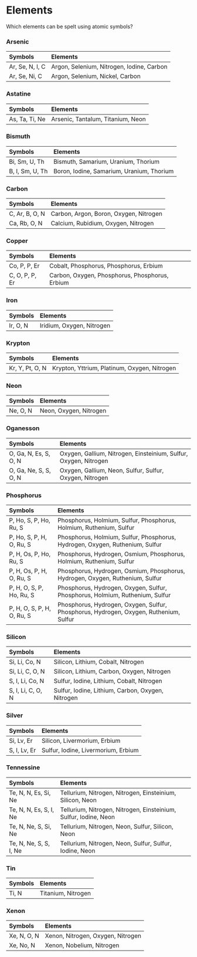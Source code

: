 # Elements

Which elements can be spelt using atomic symbols?

### Arsenic

|Symbols|Elements|
|:------|:-------|
|Ar, Se, N, I, C|Argon, Selenium, Nitrogen, Iodine, Carbon|
|Ar, Se, Ni, C|Argon, Selenium, Nickel, Carbon|

### Astatine

|Symbols|Elements|
|:------|:-------|
|As, Ta, Ti, Ne|Arsenic, Tantalum, Titanium, Neon|

### Bismuth

|Symbols|Elements|
|:------|:-------|
|Bi, Sm, U, Th|Bismuth, Samarium, Uranium, Thorium|
|B, I, Sm, U, Th|Boron, Iodine, Samarium, Uranium, Thorium|

### Carbon

|Symbols|Elements|
|:------|:-------|
|C, Ar, B, O, N|Carbon, Argon, Boron, Oxygen, Nitrogen|
|Ca, Rb, O, N|Calcium, Rubidium, Oxygen, Nitrogen|

### Copper

|Symbols|Elements|
|:------|:-------|
|Co, P, P, Er|Cobalt, Phosphorus, Phosphorus, Erbium|
|C, O, P, P, Er|Carbon, Oxygen, Phosphorus, Phosphorus, Erbium|

### Iron

|Symbols|Elements|
|:------|:-------|
|Ir, O, N|Iridium, Oxygen, Nitrogen|

### Krypton

|Symbols|Elements|
|:------|:-------|
|Kr, Y, Pt, O, N|Krypton, Yttrium, Platinum, Oxygen, Nitrogen|

### Neon

|Symbols|Elements|
|:------|:-------|
|Ne, O, N|Neon, Oxygen, Nitrogen|

### Oganesson

|Symbols|Elements|
|:------|:-------|
|O, Ga, N, Es, S, O, N|Oxygen, Gallium, Nitrogen, Einsteinium, Sulfur, Oxygen, Nitrogen|
|O, Ga, Ne, S, S, O, N|Oxygen, Gallium, Neon, Sulfur, Sulfur, Oxygen, Nitrogen|

### Phosphorus

|Symbols|Elements|
|:------|:-------|
|P, Ho, S, P, Ho, Ru, S|Phosphorus, Holmium, Sulfur, Phosphorus, Holmium, Ruthenium, Sulfur|
|P, Ho, S, P, H, O, Ru, S|Phosphorus, Holmium, Sulfur, Phosphorus, Hydrogen, Oxygen, Ruthenium, Sulfur|
|P, H, Os, P, Ho, Ru, S|Phosphorus, Hydrogen, Osmium, Phosphorus, Holmium, Ruthenium, Sulfur|
|P, H, Os, P, H, O, Ru, S|Phosphorus, Hydrogen, Osmium, Phosphorus, Hydrogen, Oxygen, Ruthenium, Sulfur|
|P, H, O, S, P, Ho, Ru, S|Phosphorus, Hydrogen, Oxygen, Sulfur, Phosphorus, Holmium, Ruthenium, Sulfur|
|P, H, O, S, P, H, O, Ru, S|Phosphorus, Hydrogen, Oxygen, Sulfur, Phosphorus, Hydrogen, Oxygen, Ruthenium, Sulfur|

### Silicon

|Symbols|Elements|
|:------|:-------|
|Si, Li, Co, N|Silicon, Lithium, Cobalt, Nitrogen|
|Si, Li, C, O, N|Silicon, Lithium, Carbon, Oxygen, Nitrogen|
|S, I, Li, Co, N|Sulfur, Iodine, Lithium, Cobalt, Nitrogen|
|S, I, Li, C, O, N|Sulfur, Iodine, Lithium, Carbon, Oxygen, Nitrogen|

### Silver

|Symbols|Elements|
|:------|:-------|
|Si, Lv, Er|Silicon, Livermorium, Erbium|
|S, I, Lv, Er|Sulfur, Iodine, Livermorium, Erbium|

### Tennessine

|Symbols|Elements|
|:------|:-------|
|Te, N, N, Es, Si, Ne|Tellurium, Nitrogen, Nitrogen, Einsteinium, Silicon, Neon|
|Te, N, N, Es, S, I, Ne|Tellurium, Nitrogen, Nitrogen, Einsteinium, Sulfur, Iodine, Neon|
|Te, N, Ne, S, Si, Ne|Tellurium, Nitrogen, Neon, Sulfur, Silicon, Neon|
|Te, N, Ne, S, S, I, Ne|Tellurium, Nitrogen, Neon, Sulfur, Sulfur, Iodine, Neon|

### Tin

|Symbols|Elements|
|:------|:-------|
|Ti, N|Titanium, Nitrogen|

### Xenon

|Symbols|Elements|
|:------|:-------|
|Xe, N, O, N|Xenon, Nitrogen, Oxygen, Nitrogen|
|Xe, No, N|Xenon, Nobelium, Nitrogen|


